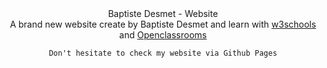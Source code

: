 <header> <a href="file:///Users/desmetbaptiste/Downloads/First%20website.png"> </a>

<!DOCTYPE html>
<html>
<head>
	Baptiste Desmet - Website
	<br> A brand new website create by Baptiste Desmet and learn with <a href="https://w3schools.com"> w3schools</a> and <a href="https://openclassrooms.com"> 		Openclassrooms</a></br>

</head>
<body>
	
	Don't hesitate to check my website via Github Pages

</body>
</html>
